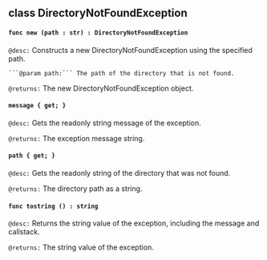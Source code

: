 ## class DirectoryNotFoundException

#### ```func new (path : str) : DirectoryNotFoundException```


```@desc:``` Constructs a new DirectoryNotFoundException using the specified path.

    ```@param path:``` The path of the directory that is not found.
```@returns:``` The new DirectoryNotFoundException object.

#### ```message { get; }```


```@desc:``` Gets the readonly string message of the exception.

```@returns:``` The exception message string.

#### ```path { get; }```


```@desc:``` Gets the readonly string of the directory that was not found.

```@returns:``` The directory path as a string.

#### ```func tostring () : string```


```@desc:``` Returns the string value of the exception, including the message and callstack.

```@returns:``` The string value of the exception.

